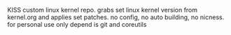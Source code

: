 KISS custom linux kernel repo. grabs set linux kernel version from kernel.org and applies set patches. no config, no auto building, no nicness. for personal use
only depend is git and coreutils